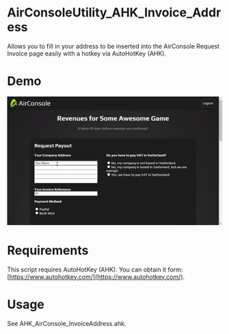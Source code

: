 # AirConsoleUtility_AHK_Invoice_Address
Allows you to fill in your address to be inserted into the AirConsole Request Invoice page easily with a hotkey via AutoHotKey (AHK).

# Demo
![Script Demo](https://github.com/TheProgrammerJerry/AirConsoleUtility_AHK_Invoice_Address/raw/master/DEMO_AIRCONSOLE_AHK_INVOICE_ADDRESS_FILL_IN.gif)

# Requirements
This script requires AutoHotKey (AHK). You can obtain it form: [https://www.autohotkey.com/](https://www.autohotkey.com/).

# Usage
See AHK_AirConsole_InvoiceAddress.ahk.
